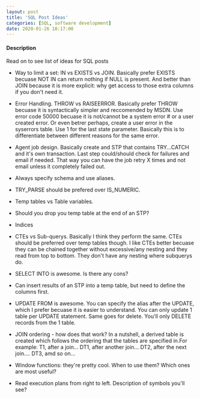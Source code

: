 ```yaml
---
layout: post
title: 'SQL Post Ideas'
categories: [SQL, software development]
date: 2020-01-26 18:17:00
---
```


#### Description

Read on to see list of ideas for SQL posts

<!--more-->

- Way to limit a set: IN vs EXISTS vs JOIN. Basically prefer EXISTS becuase NOT IN can return nothing if NULL is present. And better than JOIN because it is more explicit: why get access to those extra columns if you don't need it.

- Error Handling. THROW vs RAISEERROR. Basically prefer THROW becuase it is syntactically simpler and reccomended by MSDN. Use error code 50000 becuase it is not/cannot be a system error # or a user created error. Or even betrer perhaps, create a user error in the syserrors table. Use 1 for the last state parameter. Basically this is to differentiate between different reasons for the same error.

- Agent job design. Basically create and STP that contains TRY...CATCH and it's own transaction. Last step could/should check for failures and email if needed. That way you can have the job retry X times and not email unless it completely failed out.

- Always specify schema and use aliases.

- TRY_PARSE should be prefered over IS_NUMERIC.

- Temp tables vs Table variables.

- Should you drop you temp table at the end of an STP?

- Indices

- CTEs vs Sub-querys. Basically I think they perform the same.
  CTEs should be preferred over temp tables though. I like CTEs better becuase they can be chained together without excessive/any nesting and they read from top to bottom. They don't have any nesting where subquerys do.

- SELECT INTO is awesome. Is there any cons?

- Can insert results of an STP into a temp table, but need to define the columns first.

- UPDATE FROM is awesome. You can specify the alias after the UPDATE, which I prefer becuase it is easier to understand. You can only update 1 table per UPDATE statement. Same goes for delete. You'll only DELETE records from the 1 table.

- JOIN ordering - how does that work? In a nutshell, a derived table is created which follows the ordering that the tables are specified in.For example: T1, after a join... DT1, after another join... DT2, after the next join.... DT3, amd so on...

- Window functions: they're pretty cool. When to use them? Which ones are most useful?

- Read execution plans from right to left. Description of symbols you'll see?
